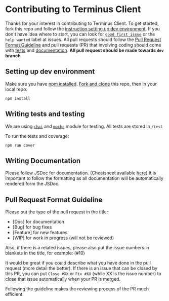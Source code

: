 # Contributing to Terminus Client

Thanks for your interest in contributing to Terminus Client. To get started, fork this repo and follow the [instruction setting up dev environment](#setting-up-dev-environment). If you don't have idea where to start, you can look for [`good first issue`](https://github.com/terminusdb/terminus-client/contribute) or the `help wanted` label at issues. All pull requests should follow the [Pull Request Format Guideline](#pull-request-format-guideline) and pull requests (PR) that involving coding should come with [tests](#writing-tests-and-testing) and [documentation](#writing-documentation). **All pull request should be made towards `dev` branch**

## Setting up dev environment

Make sure you have [npm installed](https://www.npmjs.com/get-npm). [Fork and clone](https://help.github.com/en/github/getting-started-with-github/fork-a-repo) this repo, then in your local repo:

`npm install`

## Writing tests and testing

We are using [`chai`](https://www.chaijs.com/) and [`mocha`](https://mochajs.org/) module for testing. All tests are stored in `/test`

To run the tests and coverage:

`npm run cover`

## Writing Documentation

Please follow JSDoc for documentation. (Cheatsheet available [here](https://devhints.io/jsdoc)) It is important to follow the formatting as all documentation will be automatically rendered form the JSDoc.

## Pull Request Format Guideline

Please put the type of the pull request in the title:

* [Doc] for documentation
* [Bug] for bug fixes
* [Feature] for new features
* [WIP] for work in progress (will not be reviewed)

Also, if there is a related issues, please also put the issue numbers in blankets in the title, for example: (#10)

It would be great if you could describe what you have done in the pull request (more detail the better). If there is an issue that can be closed by this PR, you can put `Close #XX` or `Fix #XX` (while XX is the issue number) to close that issue automatically when your PR is merged.

Following the guideline makes the reviewing process of the PR much efficient.
